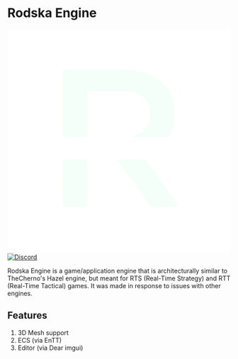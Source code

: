 # Rodska Engine

![Rodska Engine](thumbnail.png)
[![Discord](https://img.shields.io/badge/Discord-7289DA?style=for-the-badge&logo=discord&logoColor=white)](https://discord.gg/pSmShwdpcW)

Rodska Engine is a game/application engine that is architecturally similar to TheCherno's Hazel engine, but meant for RTS (Real-Time Strategy) and RTT (Real-Time Tactical) games. It was made in response to issues with other engines.

## Features

1. 3D Mesh support
2. ECS (via EnTT)
3. Editor (via Dear imgui)
